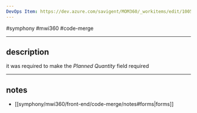 ```yaml
---
DevOps Item: https://dev.azure.com/savigent/MOM360/_workitems/edit/100504
---
```

#symphony #mwi360 #code-merge 

---
## description
it was required to make the *Planned Quantity* field required

---
## notes
- [[symphony/mwi360/front-end/code-merge/notes#forms|forms]]